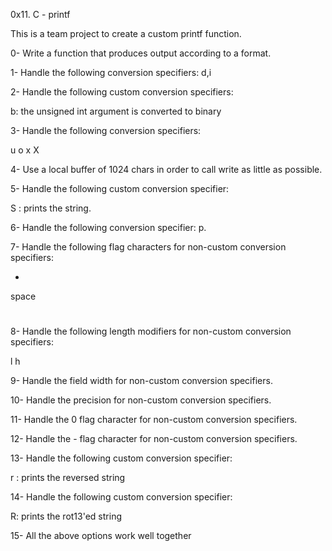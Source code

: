 0x11. C - printf

This is a team project to create a custom printf function.

0- Write a function that produces output according to a format.

1- Handle the following conversion specifiers: d,i

2- Handle the following custom conversion specifiers:

b: the unsigned int argument is converted to binary

3- Handle the following conversion specifiers:

u
o
x
X

4- Use a local buffer of 1024 chars in order to call write as little as possible.

5- Handle the following custom conversion specifier:

S : prints the string.

6- Handle the following conversion specifier: p.

7- Handle the following flag characters for non-custom conversion specifiers:

+
space
#

8- Handle the following length modifiers for non-custom conversion specifiers:

l
h

9- Handle the field width for non-custom conversion specifiers.

10- Handle the precision for non-custom conversion specifiers.

11- Handle the 0 flag character for non-custom conversion specifiers.

12- Handle the - flag character for non-custom conversion specifiers.

13- Handle the following custom conversion specifier:

r : prints the reversed string

14- Handle the following custom conversion specifier:

R: prints the rot13'ed string

15- All the above options work well together
